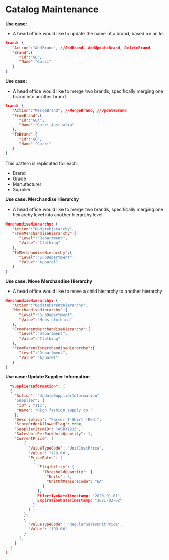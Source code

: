 # Catalog Maintenance

**Use case:**

- A head office would like to update the name of a brand, based on an Id.

```json
Brand: {
   "Action":"AddBrand", //AddBrand, AddUpdateBrand, DeleteBrand
   "Brand":{
      "Id":"GC",
      "Name":"Gucci"
   }
}
```

 

**Use case:**

- A head office would like to merge two brands, specifically merging one brand into another brand.

```json
Brand: {
   "Action":"MergeBrand", //MergeBrand, //UpdateBrand
   "FromBrand":{
      "Id":"GCA",
      "Name":"Gucci Australia"
   },
   "ToBrand":{
      "Id":"GC",
      "Name":"Gucci"
   }
}
```

 

This pattern is replicated for each: 

- Brand
- Grade
- Manufacturer
- Supplier

 

**Use case: Merchandise Hierarchy**

- A head office would like to merge two brands, specifically merging one heirarchy level into another hierarchy level.

```json
MerchandiseHierarchy: {
   "Action":"UpdateHierarchy",
   "FromMerchandiseHierarchy":{
      "Level":"Department",
      "Value":"Clothing"
   },
   "ToMerchandiseHierarchy":{
      "Level":"SubDepartment",
      "Value":"Apparel"
   }
}
```

 

**Use case: Move Merchandise Hierarchy**

- A head office would like to move a child hierarchy to another hierarchy

```json
MerchandiseHierarchy: {
   "Action":"UpdateParentHierarchy",
   "MerchandiseHierarchy":{
      "Level":"SubDepartment",
      "Value":"Mens clothing"
   },
   "FromParentMerchandiseHierarchy":{
      "Level":"Department",
      "Value":"Clothing"
   },
   "FromParentToMerchandiseHierarchy":{
      "Level":"Department",
      "Value":"Apparel"
   }
}
```

 

**Use case: Update Supplier Information**

```json
  "SupplierInformation": [
  {
    "Action": "UpdateSupplierInformation"
    "Supplier": {
     "ID" : "113",
     "Name": "High fashion supply co."
    },
    "Description": "Farmer T-Shirt (Red)",
    "StoreOrderAllowedFlag": true,
    "SupplierItemID": "ASDX123Z",
    "SalesUnitPerPackUnitQuantity": 1,
    "CurrentPrice": [
        {
          "ValueTypeCode": "UnitCostPrice",
          "Value": "179.00",
          "PriceRules": [
            {
              "Eligibility": {
                "ThresholdQuantity": {
                  "Units": 5,
                  "UnitOfMeasureCode": "EA"
                }
              },
              EffectiveDateTimestamp: "2020-01-01",
              ExpirationDateTimestamp: "2021-02-02"
            }
          ]
        },
        {
          "ValueTypeCode": "RegularSalesUnitPrice",
          "Value": "199.00"
        }
      ],
    }
  ]
}
```

 